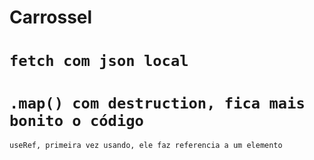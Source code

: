 # Carrossel

`fetch com json local`
==============================
`.map() com destruction, fica mais bonito o código`
==============================
`useRef, primeira vez usando, ele faz referencia a um elemento`
